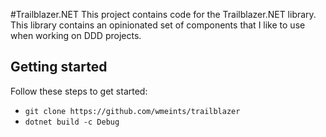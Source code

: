 #Trailblazer.NET
This project contains code for the Trailblazer.NET library. This library contains 
an opinionated set of components that I like to use when working on DDD projects. 

## Getting started
Follow these steps to get started:

 - `git clone https://github.com/wmeints/trailblazer`
 - `dotnet build -c Debug`
